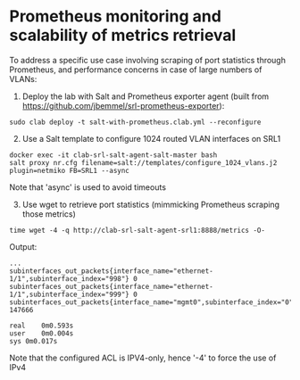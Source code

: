 # Prometheus monitoring and scalability of metrics retrieval

To address a specific use case involving scraping of port statistics through Prometheus, and performance concerns in case of large numbers of VLANs:

1. Deploy the lab with Salt and Prometheus exporter agent (built from https://github.com/jbemmel/srl-prometheus-exporter):
```
sudo clab deploy -t salt-with-prometheus.clab.yml --reconfigure
```

2. Use a Salt template to configure 1024 routed VLAN interfaces on SRL1
```
docker exec -it clab-srl-salt-agent-salt-master bash
salt proxy nr.cfg filename=salt://templates/configure_1024_vlans.j2 plugin=netmiko FB=SRL1 --async
```
Note that 'async' is used to avoid timeouts

3. Use wget to retrieve port statistics (mimmicking Prometheus scraping those metrics)
```
time wget -4 -q http://clab-srl-salt-agent-srl1:8888/metrics -O-
```

Output:
```
...
subinterfaces_out_packets{interface_name="ethernet-1/1",subinterface_index="998"} 0
subinterfaces_out_packets{interface_name="ethernet-1/1",subinterface_index="999"} 0
subinterfaces_out_packets{interface_name="mgmt0",subinterface_index="0"} 147666

real	0m0.593s
user	0m0.004s
sys	0m0.017s
```

Note that the configured ACL is IPV4-only, hence '-4' to force the use of IPv4